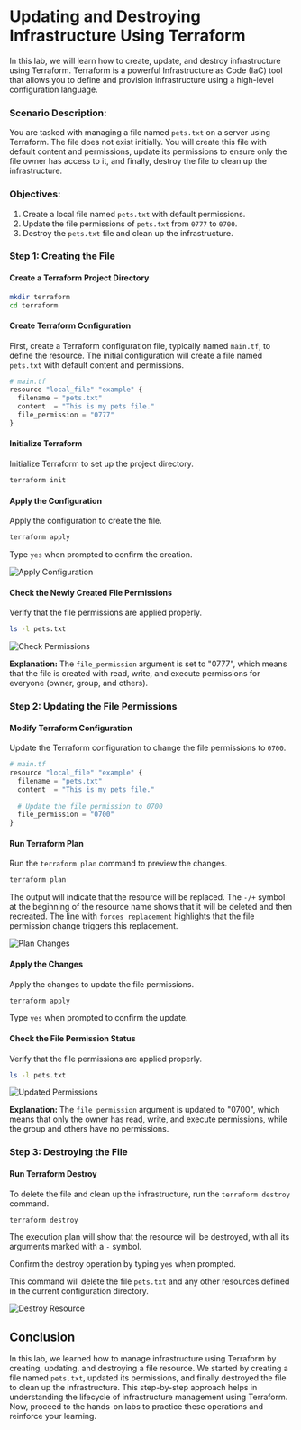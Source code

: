 # Updating and Destroying Infrastructure Using Terraform

In this lab, we will learn how to create, update, and destroy infrastructure using Terraform. Terraform is a powerful Infrastructure as Code (IaC) tool that allows you to define and provision infrastructure using a high-level configuration language.

### Scenario Description:
You are tasked with managing a file named `pets.txt` on a server using Terraform. The file does not exist initially. You will create this file with default content and permissions, update its permissions to ensure only the file owner has access to it, and finally, destroy the file to clean up the infrastructure.

### Objectives:
1. Create a local file named `pets.txt` with default permissions.
2. Update the file permissions of `pets.txt` from `0777` to `0700`.
3. Destroy the `pets.txt` file and clean up the infrastructure.

### Step 1: Creating the File

#### Create a Terraform Project Directory

```sh
mkdir terraform
cd terraform
```

#### Create Terraform Configuration
First, create a Terraform configuration file, typically named `main.tf`, to define the resource. The initial configuration will create a file named `pets.txt` with default content and permissions.

```py
# main.tf
resource "local_file" "example" {
  filename = "pets.txt"
  content  = "This is my pets file."
  file_permission = "0777"
}
```

#### Initialize Terraform
Initialize Terraform to set up the project directory.

```sh
terraform init
```

#### Apply the Configuration
Apply the configuration to create the file.

```sh
terraform apply
```

Type `yes` when prompted to confirm the creation.

![Apply Configuration](https://github.com/Minhaz00/Terraform-Labs/blob/main/Terraform%20Labs/02.%20Update%20and%20Destroy%20Infra/images/faz-1.png?raw=true)

#### Check the Newly Created File Permissions
Verify that the file permissions are applied properly.

```sh
ls -l pets.txt
```
![Check Permissions](https://github.com/Minhaz00/Terraform-Labs/blob/main/Terraform%20Labs/02.%20Update%20and%20Destroy%20Infra/images/faz-4.png?raw=true)

**Explanation:** The `file_permission` argument is set to "0777", which means that the file is created with read, write, and execute permissions for everyone (owner, group, and others).

### Step 2: Updating the File Permissions

#### Modify Terraform Configuration
Update the Terraform configuration to change the file permissions to `0700`.

```py
# main.tf
resource "local_file" "example" {
  filename = "pets.txt"
  content  = "This is my pets file."
  
  # Update the file permission to 0700
  file_permission = "0700"
}
```

#### Run Terraform Plan
Run the `terraform plan` command to preview the changes.

```sh
terraform plan
```
The output will indicate that the resource will be replaced. The `-/+` symbol at the beginning of the resource name shows that it will be deleted and then recreated. The line with `forces replacement` highlights that the file permission change triggers this replacement.

![Plan Changes](https://github.com/Minhaz00/Terraform-Labs/blob/main/Terraform%20Labs/02.%20Update%20and%20Destroy%20Infra/images/faz-2.png?raw=true)

#### Apply the Changes
Apply the changes to update the file permissions.

```sh
terraform apply
```

Type `yes` when prompted to confirm the update.

#### Check the File Permission Status
Verify that the file permissions are applied properly.

```sh
ls -l pets.txt
```
![Updated Permissions](https://github.com/Minhaz00/Terraform-Labs/blob/main/Terraform%20Labs/02.%20Update%20and%20Destroy%20Infra/images/faz-5.png?raw=true)

**Explanation:** The `file_permission` argument is updated to "0700", which means that only the owner has read, write, and execute permissions, while the group and others have no permissions.

### Step 3: Destroying the File

#### Run Terraform Destroy
To delete the file and clean up the infrastructure, run the `terraform destroy` command.

```sh
terraform destroy
```

The execution plan will show that the resource will be destroyed, with all its arguments marked with a `-` symbol.

Confirm the destroy operation by typing `yes` when prompted.

This command will delete the file `pets.txt` and any other resources defined in the current configuration directory.

![Destroy Resource](https://github.com/Minhaz00/Terraform-Labs/blob/main/Terraform%20Labs/02.%20Update%20and%20Destroy%20Infra/images/faz-3.png?raw=true)

## Conclusion

In this lab, we learned how to manage infrastructure using Terraform by creating, updating, and destroying a file resource. We started by creating a file named `pets.txt`, updated its permissions, and finally destroyed the file to clean up the infrastructure. This step-by-step approach helps in understanding the lifecycle of infrastructure management using Terraform. Now, proceed to the hands-on labs to practice these operations and reinforce your learning.